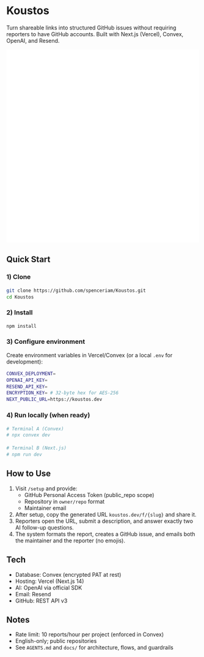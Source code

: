 # Koustos

Turn shareable links into structured GitHub issues without requiring reporters to have GitHub accounts. Built with Next.js (Vercel), Convex, OpenAI, and Resend.

![Screenshot placeholder](./@logo_transparent.png)

## Quick Start

### 1) Clone
```bash
git clone https://github.com/spenceriam/Koustos.git
cd Koustos
```

### 2) Install
```bash
npm install
```

### 3) Configure environment
Create environment variables in Vercel/Convex (or a local `.env` for development):
```bash
CONVEX_DEPLOYMENT=
OPENAI_API_KEY=
RESEND_API_KEY=
ENCRYPTION_KEY= # 32-byte hex for AES-256
NEXT_PUBLIC_URL=https://koustos.dev
```

### 4) Run locally (when ready)
```bash
# Terminal A (Convex)
# npx convex dev

# Terminal B (Next.js)
# npm run dev
```

## How to Use

1. Visit `/setup` and provide:
   - GitHub Personal Access Token (public_repo scope)
   - Repository in `owner/repo` format
   - Maintainer email
2. After setup, copy the generated URL `koustos.dev/f/{slug}` and share it.
3. Reporters open the URL, submit a description, and answer exactly two AI follow-up questions.
4. The system formats the report, creates a GitHub issue, and emails both the maintainer and the reporter (no emojis).

## Tech
- Database: Convex (encrypted PAT at rest)
- Hosting: Vercel (Next.js 14)
- AI: OpenAI via official SDK
- Email: Resend
- GitHub: REST API v3

## Notes
- Rate limit: 10 reports/hour per project (enforced in Convex)
- English-only; public repositories
- See `AGENTS.md` and `docs/` for architecture, flows, and guardrails
